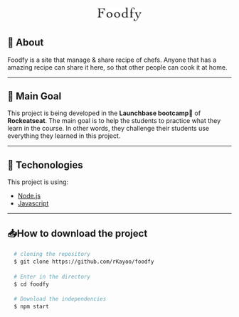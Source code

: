 <h1 align="center"> 
  <img alt="Foodfy" src="public/assets/black-logo.png" width="100px">
</h1>

## 🔖 About
Foodfy is a site that manage & share recipe of chefs. Anyone that has a amazing recipe can share it here, so that other people can cook it at home.

---

## 📌 Main Goal
This project is being developed in the  **Launchbase bootcamp🚀** of **Rockeatseat**. The main goal is to help the students to practice what they learn in the course. In other words, they challenge their students use everything they learned in this project.

---

## 🚀 Techonologies
This project is using:
- [Node.js](https://nodejs.org/)
- [Javascript](https://www.javascript.com/)

---

## 📥How to download the project

```bash
  # cloning the repository
  $ git clone https://github.com/rKayoo/foodfy

  # Enter in the directory
  $ cd foodfy

  # Download the independencies
  $ npm start
```